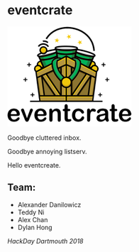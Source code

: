 # eventcrate

![logo](./src/img/small-words-ec-logo.png)

Goodbye cluttered inbox.

Goodbye annoying listserv.

Hello eventcreate.

## Team:

- Alexander Danilowicz
- Teddy Ni
- Alex Chan
- Dylan Hong 

*HackDay Dartmouth 2018*